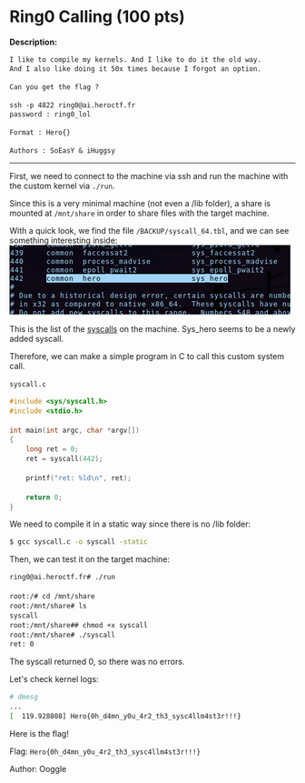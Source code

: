# Ring0 Calling (100 pts)


**Description:**

````
I like to compile my kernels. And I like to do it the old way.
And I also like doing it 50x times because I forgot an option.

Can you get the flag ?

ssh -p 4822 ring0@ai.heroctf.fr
password : ring0_lol

Format : Hero{}

Authors : SoEasY & iHuggsy
````

<hr>

First, we need to connect to the machine via ssh and run the machine with the custom kernel via `./run`.

Since this is a very minimal machine (not even a /lib folder), a share is mounted at `/mnt/share` in order to share files with the target machine.

With a quick look, we find the file `/BACKUP/syscall_64.tbl`, and we can see something interesting inside:   
![Ring0Calling_syscall_list.png](images/Ring0Calling_syscall_list.png)

This is the list of the [syscalls](https://en.wikipedia.org/wiki/System_call) on the machine. Sys_hero seems to be a newly added syscall.

Therefore, we can make a simple program in C to call this custom system call.

`syscall.c`
```c
#include <sys/syscall.h>
#include <stdio.h>

int main(int argc, char *argv[])
{
    long ret = 0;
    ret = syscall(442);

    printf("ret: %ld\n", ret);

    return 0;
}
```

We need to compile it in a static way since there is no /lib folder:
```sh
$ gcc syscall.c -o syscall -static
```

Then, we can test it on the target machine:
```sh
ring0@ai.heroctf.fr# ./run

root:/# cd /mnt/share
root:/mnt/share# ls
syscall
root:/mnt/share## chmod +x syscall
root:/mnt/share# ./syscall
ret: 0
```

The syscall returned 0, so there was no errors.

Let's check kernel logs:
```sh
# dmesg
...
[  119.928808] Hero{0h_d4mn_y0u_4r2_th3_sysc4llm4st3r!!!}
```

Here is the flag!

Flag: `Hero{0h_d4mn_y0u_4r2_th3_sysc4llm4st3r!!!}`

Author: Ooggle
